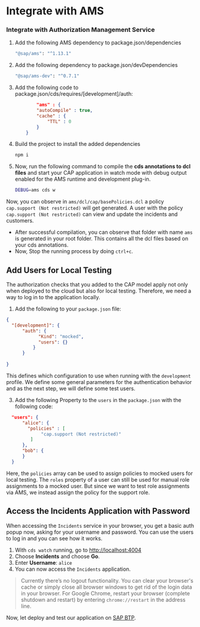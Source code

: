 # Integrate with AMS


 ###  Integrate with Authorization Management Service

 1. Add the following AMS dependency to package.json/dependencies
    ```bash
    "@sap/ams": "^1.13.1"
    ```
 2. Add the following dependency to package.json/devDependencies
    ```bash
    "@sap/ams-dev": "^0.7.1"
    ```
 3. Add the following code to package.json/cds/requires/[development]/auth: 
    ```json
            "ams" : {
            "autoCompile" : true,
            "cache" : {
                "TTL" : 0
            }
        }
    ```
 4. Build the project to install the added dependencies
    ```bash
    npm i
    ```
 5. Now, run the following command to compile the **cds annotations to dcl files** and start your CAP application in watch mode with debug output enabled for the AMS runtime and development plug-in.
    ```bash
    DEBUG=ams cds w
    ```
  
Now, you can observe in ```ams/dcl/cap/basePolicies.dcl``` a policy ```cap.support (Not restricted)``` will get generated. A user with the policy `cap.support (Not restricted)` can view and update the incidents and customers.
* After successful compilation, you can observe that folder with name ```ams``` is generated in your root folder. This contains all the dcl files based on your cds annotations.<br />
* Now, Stop the running process by doing  ```ctrl+c```.


## Add Users for Local Testing

The authorization checks that you added to the CAP model apply not only when deployed to the cloud but also for local testing. Therefore, we need a way to log in to the application locally.


1. Add the following to your `package.json` file:
  ```json
  {
    "[development]": {
        "auth": {
              "Kind": "mocked",
              "users": {}
            } 
        }
    
  }
  ```

  This defines which configuration to use when running with the `development` profile. We define some general parameters for the authentication behavior and as the next step, we will define some test users.

3. Add the following Property to the `users` in the `package.json` with the following code: 

  <!-- cpes-file .cdsrc.json:$.*.*.*.users[?(@.ID=="risk.manager@tester.sap.com")] -->
  ```json
    "users": {
        "alice": {
          "policies" : [
               "cap.support (Not restricted)"
           ]
        },
        "bob": {
        }
    }
  ```
  Here, the `policies` array can be used to assign policies to mocked users for local testing. The `roles` property of a user can still be used for manual role assignments to a mocked user. But since we want to test role assignments via AMS, we instead assign the policy for the support role.

## Access the Incidents Application with Password

When accessing the `Incidents` service in your browser, you get a basic auth popup now, asking for your username and password. You can use the users to log in and you can see how it works.

1. With `cds watch` running, go to <http://localhost:4004>
2. Choose **Incidents** and choose **Go**.
3. Enter **Username**: <span class="impl node"> `alice`
4. You can now access the `Incidents` application.

>Currently there’s no logout functionality. You can clear your browser's cache or simply close all browser windows to get rid of the login data in your browser.
For Google Chrome, restart your browser (complete shutdown and restart) by entering `chrome://restart` in the address line.<br/>

Now, let deploy and test our application on [SAP BTP](./4-deploy-to-cf.md).
